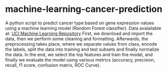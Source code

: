 # machine-learning-cancer-prediction
A python script to predict cancer type based on gene expression values using a machine learning model (Random Forest classifier).
Data avalailable at: [UCI Machine Learning Repository](https://archive.ics.uci.edu/dataset/401/gene+expression+cancer+rna+seq)
First, we download and import the data, then we perform some cleaning and formatting. Afterwards, the preprocessing takes place, where we separate values from class, encode the labels, split the data into training and test subsets and finally normalize the data. In the end, we select the top features and train the model, and finally we evaluate the model using various metrics (accuracy, precision, recall, f1 score, confusion matrix, ROC Curve).
